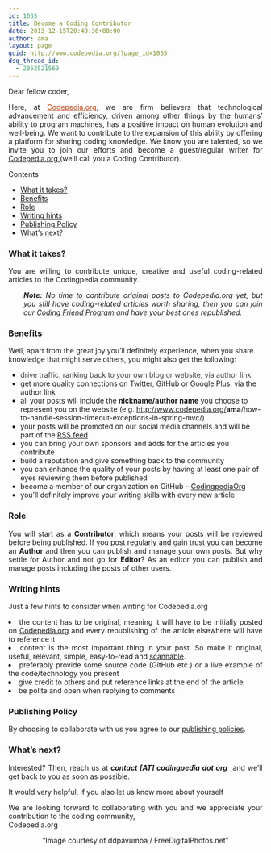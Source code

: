 ```yaml
---
id: 1035
title: Become a Coding Contributor
date: 2013-12-15T20:40:36+00:00
author: ama
layout: page
guid: http://www.codepedia.org/?page_id=1035
dsq_thread_id:
  - 2052521569
---
```

Dear fellow coder,

<p style="text-align: justify;">
  Here, at <a style="color: #bc360a;" title="Codepedia.org - about us" href="http://www.codepedia.org/about/" target="_blank">Codepedia.org</a>, we are firm believers that technological advancement and efficiency, driven among other things by the humans’ ability to program machines, has a positive impact on human evolution and well-being. We want to contribute to the expansion of this ability by offering a platform for sharing coding knowledge. We know you are talented, so we invite you to join our efforts and become a guest/regular writer for <a title="Codepedia.org, sharing coding knowledge" href="http://www.codepedia.org" target="_blank">Codepedia.org </a>(we&#8217;ll call you a Coding Contributor).
</p>

<div id="toc_container" class="no_bullets">
  <p class="toc_title">
    Contents
  </p>

  <ul class="toc_list">
    <li>
      <a href="#What_it_takes">What it takes?</a>
    </li>
    <li>
      <a href="#Benefits">Benefits</a>
    </li>
    <li>
      <a href="#Role">Role</a>
    </li>
    <li>
      <a href="#Writing_hints">Writing hints</a>
    </li>
    <li>
      <a href="#Publishing_Policy">Publishing Policy</a>
    </li>
    <li>
      <a href="#What8217s_next">What&#8217;s next?</a>
    </li>
  </ul>
</div>

<h3 style="text-align: justify;">
  <span id="What_it_takes">What it takes?</span>
</h3>

<p style="text-align: justify;">
  You are willing to contribute unique, creative and useful coding-related articles to the Codingpedia community.
</p>

<p style="text-align: justify; padding-left: 30px;">
  <em><strong>Note:</strong> No time to contribute original posts to Codepedia.org yet, but you still have coding-related articles worth sharing, then you can join our <a title="Coding Friend Program" href="http://www.codepedia.org/friends" target="_blank">Coding Friend Program</a> and have your best ones republished. </em>
</p>

<h3 style="text-align: justify;">
  <span id="Benefits">Benefits</span>
</h3>

Well, apart from the great joy you&#8217;ll definitely experience, when you share knowledge that might serve others, you might also get the following:

  * <span style="color: #3c3c3c;">drive traffic, ranking back to your own blog or website, via author link</span>
  * get more quality connections on Twitter, GitHub or Google Plus, via the author link
  * all your posts will include the <strong>nickname/author name</strong> you choose to represent you on the website (e.g. <a href="http://www.codepedia.org/ama/how-to-handle-session-timeout-exceptions-in-spring-mvc/">http://www.codepedia.org/<strong>ama</strong>/how-to-handle-session-timeout-exceptions-in-spring-mvc/</a>)
  * your posts will be promoted on our social media channels and will be part of the <a title="Codepedia.org - RSS feed" href="http://www.codepedia.org/feed.xml" target="_blank">RSS feed</a>
  * you can bring your own sponsors and adds for the articles you contribute
  * build a reputation and give something back to the community
  * you can enhance the quality of your posts by having at least one pair of eyes reviewing them before published
  * become a member of our organization on GitHub &#8211; <a title="https://github.com/Codingpedia" href="https://github.com/Codingpedia" target="_blank">CodingpediaOrg</a>
  * you&#8217;ll definitely improve your writing skills with every new article

### <span id="Role">Role</span>

<p style="text-align: justify;">
  You will start as a <strong>Contributor</strong>, which means your posts will be reviewed before being published. If you post regularly and gain trust you can become an <strong>Author</strong> and then you can publish and manage your own posts. But why settle for Author and not go for <strong>Editor</strong>? As an editor you can publish and manage posts including the posts of other users.
</p>

### <span id="Writing_hints">Writing hints</span>

Just a few hints to consider when writing for Codepedia.org

<li style="text-align: justify;">
  the content has to be original, meaning it will have to be initially posted on <a title="Codepedia.org, sharing coding knowledge" href="http://www.codepedia.org" target="_blank">Codepedia.org</a> and every republishing of the article elsewhere will have to reference it
</li>
<li style="text-align: justify;">
  content is the most important thing in your post. So make it original, useful, relevant, simple, easy-to-read and <a title="Make content scannable" href="http://www.problogger.net/archives/2005/08/19/writing-blog-content-make-it-scannable/http://" target="_blank">scannable</a>.
</li>
<li style="text-align: justify;">
  preferably provide some source code (GitHub etc.) or a live example of the code/technology you present
</li>
<li style="text-align: justify;">
  give credit to others and put reference links at the end of the article
</li>
<li style="text-align: justify;">
  be polite and open when replying to comments
</li>

### <span id="Publishing_Policy">Publishing Policy</span>

By choosing to collaborate with us you agree to our <a title="Publishing policy" href="http://www.codepedia.org/contributors/publishing-policy/" target="_blank">publishing policies</a>.

<h3 style="text-align: justify;">
  <span id="What8217s_next">What&#8217;s next?</span>
</h3>

<p style="text-align: justify;">
  Interested? Then, reach us at <em><strong>contact [AT] codingpedia dot org</strong></em> <a title="Mail us" href="mailto: contact@codepedia.org" target="_blank"> </a>and we&#8217;ll get back to you as soon as possible.
</p>

<p style="text-align: justify;">
  It would very helpful, if you also let us know more about yourself
</p>

<p style="text-align: justify;">
  We are looking forward to collaborating with you and we appreciate your contribution to the coding community,<br /> Codepedia.org
</p>

<p style="text-align: center;">
  &#8220;Image courtesy of ddpavumba / FreeDigitalPhotos.net&#8221;
</p>
